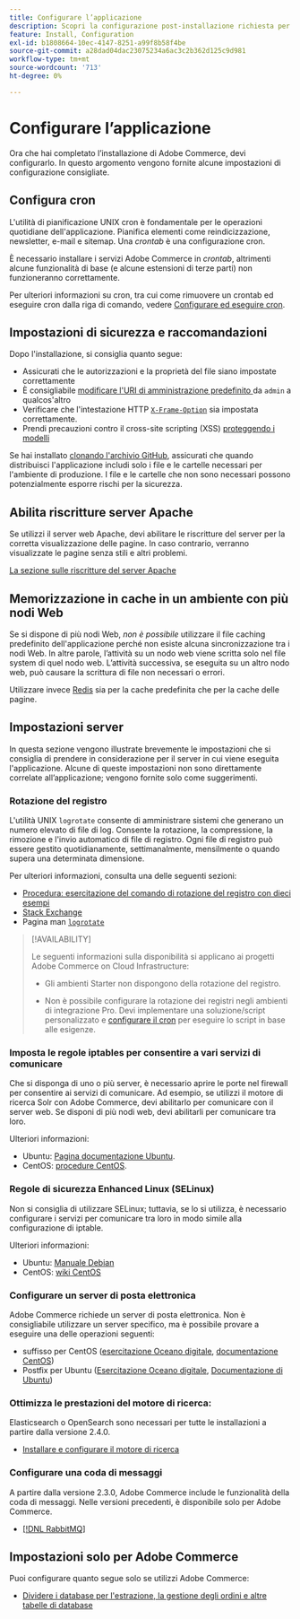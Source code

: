 ```yaml
---
title: Configurare l’applicazione
description: Scopri la configurazione post-installazione richiesta per le distribuzioni Adobe Commerce on-premise.
feature: Install, Configuration
exl-id: b1808664-10ec-4147-8251-a99f8b58f4be
source-git-commit: a28dad04dac23075234a6ac3c2b362d125c9d981
workflow-type: tm+mt
source-wordcount: '713'
ht-degree: 0%

---
```


# Configurare l’applicazione

Ora che hai completato l’installazione di Adobe Commerce, devi configurarlo. In questo argomento vengono fornite alcune impostazioni di configurazione consigliate.

## Configura cron

L&#39;utilità di pianificazione UNIX cron è fondamentale per le operazioni quotidiane dell&#39;applicazione. Pianifica elementi come reindicizzazione, newsletter, e-mail e sitemap. Una *crontab* è una configurazione cron.

È necessario installare i servizi Adobe Commerce in *crontab*, altrimenti alcune funzionalità di base (e alcune estensioni di terze parti) non funzioneranno correttamente.

Per ulteriori informazioni su cron, tra cui come rimuovere un crontab ed eseguire cron dalla riga di comando, vedere [Configurare ed eseguire cron](../../configuration/cli/configure-cron-jobs.md).

## Impostazioni di sicurezza e raccomandazioni

Dopo l&#39;installazione, si consiglia quanto segue:

* Assicurati che le autorizzazioni e la proprietà del file siano impostate correttamente
* È consigliabile [modificare l&#39;URI di amministrazione predefinito ](../tutorials/admin-uri.md) da `admin` a qualcos&#39;altro
* Verificare che l&#39;intestazione HTTP [`X-Frame-Option`](../../configuration/security/xframe-options.md) sia impostata correttamente.
* Prendi precauzioni contro il cross-site scripting (XSS) [proteggendo i modelli](https://developer.adobe.com/commerce/php/development/security/cross-site-scripting/)

Se hai installato [clonando l&#39;archivio GitHub](https://developer.adobe.com/commerce/contributor/guides/install/clone-repository/), assicurati che quando distribuisci l&#39;applicazione includi solo i file e le cartelle necessari per l&#39;ambiente di produzione. I file e le cartelle che non sono necessari possono potenzialmente esporre rischi per la sicurezza.

## Abilita riscritture server Apache

Se utilizzi il server web Apache, devi abilitare le riscritture del server per la corretta visualizzazione delle pagine. In caso contrario, verranno visualizzate le pagine senza stili e altri problemi.

[La sezione sulle riscritture del server Apache](../prerequisites/web-server/apache.md#apache-rewrites-and-htaccess)

## Memorizzazione in cache in un ambiente con più nodi Web

Se si dispone di più nodi Web, *non è possibile* utilizzare il file caching predefinito dell&#39;applicazione perché non esiste alcuna sincronizzazione tra i nodi Web. In altre parole, l’attività su un nodo web viene scritta solo nel file system di quel nodo web. L’attività successiva, se eseguita su un altro nodo web, può causare la scrittura di file non necessari o errori.

Utilizzare invece [Redis](../../configuration/cache/config-redis.md) sia per la cache predefinita che per la cache delle pagine.

## Impostazioni server

In questa sezione vengono illustrate brevemente le impostazioni che si consiglia di prendere in considerazione per il server in cui viene eseguita l&#39;applicazione. Alcune di queste impostazioni non sono direttamente correlate all’applicazione; vengono fornite solo come suggerimenti.

### Rotazione del registro

L&#39;utilità UNIX `logrotate` consente di amministrare sistemi che generano un numero elevato di file di log. Consente la rotazione, la compressione, la rimozione e l&#39;invio automatico di file di registro. Ogni file di registro può essere gestito quotidianamente, settimanalmente, mensilmente o quando supera una determinata dimensione.

Per ulteriori informazioni, consulta una delle seguenti sezioni:

* [Procedura: esercitazione del comando di rotazione del registro con dieci esempi](https://www.thegeekstuff.com/2010/07/logrotate-examples)
* [Stack Exchange](https://unix.stackexchange.com/questions/85662/how-to-properly-automatically-manually-rotate-log-files-for-production-rails-app)
* Pagina man [`logrotate`](https://linuxconfig.org/logrotate-8-manual-page)

>[!AVAILABILITY]
>
>Le seguenti informazioni sulla disponibilità si applicano ai progetti Adobe Commerce on Cloud Infrastructure:
>
>* Gli ambienti Starter non dispongono della rotazione del registro.
>
>* Non è possibile configurare la rotazione dei registri negli ambienti di integrazione Pro. Devi implementare una soluzione/script personalizzato e [configurare il cron](https://experienceleague.adobe.com/en/docs/commerce-on-cloud/user-guide/configure/app/properties/crons-property) per eseguire lo script in base alle esigenze.

### Imposta le regole iptables per consentire a vari servizi di comunicare

Che si disponga di uno o più server, è necessario aprire le porte nel firewall per consentire ai servizi di comunicare. Ad esempio, se utilizzi il motore di ricerca Solr con Adobe Commerce, devi abilitarlo per comunicare con il server web. Se disponi di più nodi web, devi abilitarli per comunicare tra loro.

Ulteriori informazioni:

* Ubuntu: [Pagina documentazione Ubuntu](https://help.ubuntu.com/community/IptablesHowTo).
* CentOS: [procedure CentOS](https://wiki.centos.org/HowTos%282f%29Network%282f%29IPTables.html).

### Regole di sicurezza Enhanced Linux (SELinux)

Non si consiglia di utilizzare SELinux; tuttavia, se lo si utilizza, è necessario configurare i servizi per comunicare tra loro in modo simile alla configurazione di iptable.

Ulteriori informazioni:

* Ubuntu: [Manuale Debian](https://debian-handbook.info/browse/stable/sect.selinux.html)
* CentOS: [wiki CentOS](https://wiki.centos.org/HowTos/SELinux)

### Configurare un server di posta elettronica

Adobe Commerce richiede un server di posta elettronica. Non è consigliabile utilizzare un server specifico, ma è possibile provare a eseguire una delle operazioni seguenti:

* suffisso per CentOS ([esercitazione Oceano digitale](https://www.digitalocean.com/community/tutorials/how-to-install-postfix-on-centos-6), [documentazione CentOS](https://www.centos.org))
* Postfix per Ubuntu ([Esercitazione Oceano digitale](https://www.digitalocean.com/community/tutorials/how-to-install-and-setup-postfix-on-ubuntu-14-04), [Documentazione di Ubuntu](https://help.ubuntu.com/community/MailServer))

### Ottimizza le prestazioni del motore di ricerca:

Elasticsearch o OpenSearch sono necessari per tutte le installazioni a partire dalla versione 2.4.0.

* [Installare e configurare il motore di ricerca](../../configuration/search/overview-search.md)

### Configurare una coda di messaggi

A partire dalla versione 2.3.0, Adobe Commerce include le funzionalità della coda di messaggi. Nelle versioni precedenti, è disponibile solo per Adobe Commerce.

* [[!DNL RabbitMQ]](../../configuration/queues/message-queue-framework.md)

## Impostazioni solo per Adobe Commerce

Puoi configurare quanto segue solo se utilizzi Adobe Commerce:

* [Dividere i database per l&#39;estrazione, la gestione degli ordini e altre tabelle di database](../../configuration/storage/multi-master.md)
